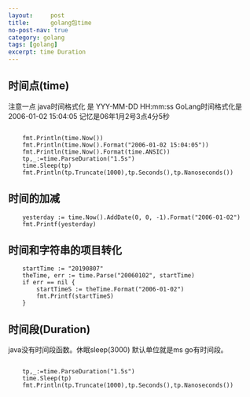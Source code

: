 ```yaml
---
layout:     post
title:      golang包time
no-post-nav: true
category: golang
tags: [golang]
excerpt: time Duration
---
```

## 时间点(time)
注意一点 java时间格式化 是 YYY-MM-DD HH:mm:ss
GoLang时间格式化是 2006-01-02 15:04:05 记忆是06年1月2号3点4分5秒

```GOLang

	fmt.Println(time.Now())
	fmt.Println(time.Now().Format("2006-01-02 15:04:05"))
	fmt.Println(time.Now().Format(time.ANSIC))
	tp,_:=time.ParseDuration("1.5s")
	time.Sleep(tp)
	fmt.Println(tp.Truncate(1000),tp.Seconds(),tp.Nanoseconds())

```
## 时间的加减
```GOLang
	yesterday := time.Now().AddDate(0, 0, -1).Format("2006-01-02")
	fmt.Printf(yesterday)	
```
## 时间和字符串的项目转化
```Golang
	startTime := "20190807"
	theTime, err := time.Parse("20060102", startTime)
	if err == nil {
		startTimeS := theTime.Format("2006-01-02")
		fmt.Printf(startTimeS)
	}
```
## 时间段(Duration)
java没有时间段函数。休眠sleep(3000) 默认单位就是ms
go有时间段。
```GOLang

	tp,_:=time.ParseDuration("1.5s")
	time.Sleep(tp)
	fmt.Println(tp.Truncate(1000),tp.Seconds(),tp.Nanoseconds())

```
